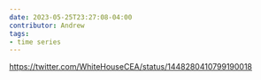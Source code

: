 ```yaml
---
date: 2023-05-25T23:27:08-04:00
contributor: Andrew
tags:
- time series
---
```


https://twitter.com/WhiteHouseCEA/status/1448280410799190018